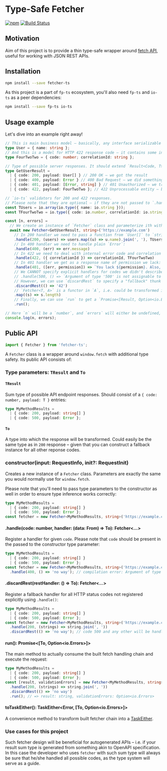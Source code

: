 # Type-Safe Fetcher

[![npm](https://img.shields.io/npm/v/fetcher-ts.svg)](https://www.npmjs.com/package/fetcher-ts)
[![Build Status](https://travis-ci.org/YBogomolov/fetcher-ts.svg)](https://travis-ci.org/YBogomolov/fetcher-ts)

## Motivation
Aim of this project is to provide a thin type-safe wrapper around [fetch API](https://developer.mozilla.org/en-US/docs/Web/API/Fetch_API), useful for working with JSON REST APIs.

## Installation

```sh
npm install --save fetcher-ts
```

As this project is a part of `fp-ts` ecosystem, you'll also need `fp-ts` and `io-ts` as a peer dependencies:

```sh
npm install --save fp-ts io-ts
```

## Usage example

Let's dive into an example right away!

```ts
// This is main business model – basically, any interface serializable to JSON you can imagine
type User = { name: string };
// And this is a model for HTTP 422 response code – it contains some internal code plus correlation ID from logging system
type FourTwoTwo = { code: number; correlationId: string };

// Type of possible server responses. It should extend `Result<Code, T>` from `fetcher`:
type GetUserResult =
  | { code: 200, payload: User[] } // 200 OK – we got the result
  | { code: 400, payload: Error } // 400 Bad Request – we did something wrong
  | { code: 401, payload: [Error, string] } // 401 Unauthorized – we tried requesting a resource we don't have access to
  | { code: 422, payload: FourTwoTwo }; // 422 Unprocessable entity – business logic error from some internal system

// `io-ts` validators for 200 and 422 responses.
// Please note that they are optional – if they are not passed to `.handle()`, the validation stage will be skipped.
const TUsers = io.array(io.type({ name: io.string }));
const TFourTwoTwo = io.type({ code: io.number, correlationId: io.string });

const [n, errors] = 
  // We create an instance of `Fetcher` class and parameterize ith with our response type and final transformation result we want:
  await new Fetcher<GetUserResult, string>('https://example.com')
    // In 200 handler we need to pass a function from `User[]` to `string`, as specified in `Fetcher` parameters:
    .handle(200, (users) => users.map((u) => u.name).join(', '), TUsers)
    // In 400 handler we need to handle plain `Error`:
    .handle(400, (err) => err.message)
    // In 422 we need to deal with internal error code and correlation ID:
    .handle(422, ({ correlationId }) => correlationId, TFourTwoTwo)
    // In 401 handler we get as a response name of permission we lack:
    .handle(401, ([err, permission]) => `You lack ${permission}. Also, ${err.message}`)
    // We CANNOT specify explicit handlers for codes we didn't describe in the `GetUserResult` type:
    // .handle(500, () => `Argument of type '500' is not assignable to parameter of type 'never'`)
    // However, we can use `discardRest` to specify a "fallback" thunk which will be executed for any codes which are not explicitly handled:
    .discardRest(() => '42')
    // `Fetcher<T, A>` is a functor in `A`, i.e. could be transformed into `Fetcher<T, B>`:
    .map((s) => s.length)
    // Finally, we can use `run` to get a `Promise<[Result, Option<io.Errors>]>`:
    .run();

// Here `n` will be a `number`, and `errors` will either be undefined, or an instance of `io.Errors`:
console.log(n, errors);
```

## Public API

```ts
import { Fetcher } from 'fetcher-ts';
```

A `Fetcher` class is a wrapper around `window.fetch` with additional type safety. Its public API consists of:

### Type parameters: `TResult` and `To`

#### `TResult`

Sum type of possible API endpoint responses. Should consist of a `{ code: number, payload: T }` entries:

```ts
type MyMethodResults = 
  | { code: 200, payload: string[] } 
  | { code: 500, payload: Error };
```

#### `To`

A type into which the response will be transformed. Could easily be the same type as in `200` response – given that you can construct a fallback instance for all other reponse codes.

### constructor(input: RequestInfo, init?: RequestInit)

Creates a new instance of a `Fetcher` class. Parameters are exactly the same you would normally use for `window.fetch`.

Please note that you'll need to pass type parameters to the constructor as well in order to ensure type inference works correctly:

```ts
type MyMethodResults = 
  | { code: 200, payload: string[] } 
  | { code: 500, payload: Error };
const fetcher = new Fetcher<MyMethodResults, string>('https://example.com');
```

#### .handle(code: number, handler: (data: From) => To): Fetcher<...>

Register a handler for given `code`. Please note that `code` should be present in the passed to the constructor type parameter:

```ts
type MyMethodResults = 
  | { code: 200, payload: string[] } 
  | { code: 500, payload: Error };
const fetcher = new Fetcher<MyMethodResults, string>('https://example.com')
  .handle(400, () => 'no way'); // compilation error: Argument of type '400' is not assignable to parameter of type 'never'
```

#### .discardRest(restHandler: () => To): Fetcher<...>

Register a fallback handler for all HTTP status codes not registered explicitly using `.handle()`:

```ts
type MyMethodResults = 
  | { code: 200, payload: string[] } 
  | { code: 500, payload: Error };
const fetcher = new Fetcher<MyMethodResults, string>('https://example.com')
  .handle(200, (strings) => string.join(', '))
  .discardRest(() => 'no way'); // code 500 and any other will be handled by this thunk
```

#### run(): Promise<[To, Option<io.Errors>]>

The main method to actually consume the built fetch handling chain and execute the request:

```ts
type MyMethodResults = 
  | { code: 200, payload: string[] } 
  | { code: 500, payload: Error };
const [result, validationErrors] = new Fetcher<MyMethodResults, string>('https://example.com')
  .handle(200, (strings) => string.join(', '))
  .discardRest(() => 'no way')
  .run(); // => result: string, validationErrors: Option<io.Errors>
```

#### toTaskEither(): TaskEither<Error, [To, Option<io.Errors>]>

A convenience method to transform built fetcher chain into a [TaskEither](https://gcanti.github.io/fp-ts/modules/TaskEither.ts.html).

### Use cases for this project

Such fetcher design will be beneficial for autogenerated APIs – i.e. if your result sum type is generated from something akin to OpenAPI specification. In this case the developer who uses `fetcher` with such sum type will always be sure that he/she handled all possible codes, as the type system will serve as a guide.
